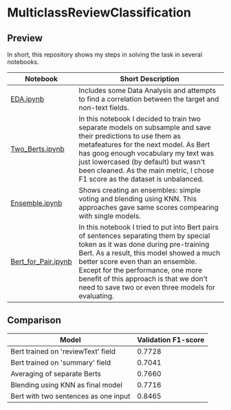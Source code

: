 # MulticlassReviewClassification

## Preview

In short, this repository shows my steps in solving the task in several notebooks.

|  Notebook  |  Short Description  |
| --- | --- |
|  [EDA.ipynb](https://github.com/koren-v/MulticlassReviewClassification/blob/master/EDA.ipynb)  |  Includes some Data Analysis and attempts to find a correlation between the target and non-text fields.  |
|  [Two_Berts.ipynb](https://github.com/koren-v/MulticlassReviewClassification/blob/master/Two_Berts.ipynb)  | In this notebook I decided to train two separate models on subsample and save their predictions to use them as metafeatures for the next model. As Bert has goog enough vocabulary my text was just lowercased (by default) but wasn't been cleaned. Аs the main metric, I chose F1 score as the dataset is unbalanced.  |
|  [Ensemble.ipynb](https://github.com/koren-v/MulticlassReviewClassification/blob/master/Ensemble.ipynb)  |  Shows creating an ensembles:  simple voting and blending using KNN. This approaches gave same scores compearing with single models.  |
|  [Bert_for_Pair.ipynb](https://github.com/koren-v/MulticlassReviewClassification/blob/master/Bert_for_Pair.ipynb)  |  In this notebook I tried to put into Bert pairs of sentences separating them by special token as it was done during pre-training Bert. As a result, this model showed a much better score even than an ensemble. Except for the performance, one more benefit of this approach is that we don't need to save two or even three models for evaluating.  |

## Comparison

|  Model  |  Validation F1-score  |
| --- | --- |
|  Bert trained on 'reviewText' field  |  0.7728  |
|  Bert trained on 'summary' field  |  0.7041  |
|  Averaging of separate Berts  |  0.7660  |
|  Blending using KNN as final model  |  0.7716  |
|  Bert with two sentences as one input  |  0.8465  |

 
